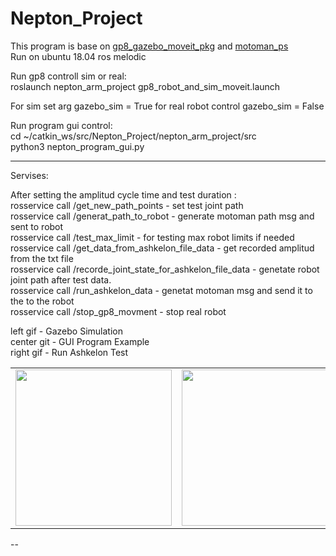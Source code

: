 # Nepton_Project

This program is base on [gp8_gazebo_moveit_pkg](gp8_gazebo_moveit_pkg) and [motoman_ps](https://github.com/MaxorPaxor/motoman_ps])</br>
Run on ubuntu 18.04 ros melodic</br>

Run gp8 controll sim or real:</br>
roslaunch nepton_arm_project gp8_robot_and_sim_moveit.launch </br>

For sim set arg gazebo_sim = True for real robot control gazebo_sim = False</br>

Run program gui control:</br>
cd ~/catkin_ws/src/Nepton_Project/nepton_arm_project/src </br>
python3 nepton_program_gui.py</br>

---

Servises:</br>

After setting the amplitud cycle time and test duration :</br>
rosservice call /get_new_path_points - set test joint path</br>
rosservice call /generat_path_to_robot - generate motoman path msg and sent to robot</br>
rosservice call /test_max_limit - for testing max robot limits if needed</br>
rosservice call /get_data_from_ashkelon_file_data - get recorded amplitud from the txt file</br>
rosservice call /recorde_joint_state_for_ashkelon_file_data - genetate robot joint path after test data.</br>
rosservice call /run_ashkelon_data - genetat motoman msg and send it to the to the robot</br>
rosservice call /stop_gp8_movment - stop real robot</br>


left gif - Gazebo Simulation </br>
center git - GUI Program Example </br>
right gif - Run Ashkelon Test </br>

<table>
  <tr>
    <td align="center">
    <!-- <caption>Gazebo Simulation</caption> -->
      <img align=center width=250 src="/video/gazebo_sim_ashkelon_data.gif" />
      <br/>
    </td>
    <td align="center">
    <!-- <caption>GUI Program Example</caption> -->
      <img align=center width=250 src="video/gui_program_example_1.gif" /> 
      <br/>
    </td>
    <td align="center">
    <!-- <caption>Run Ashkelon Test</caption> -->
      <img align=center width=250 src="video/run_ashkelon_test_1.gif" /> 
      <br/>
    </td>
  </tr>
</table>

--